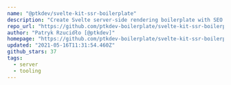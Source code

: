 ```yaml
---
name: "@ptkdev/svelte-kit-ssr-boilerplate"
description: "Create Svelte server-side rendering boilerplate with SEO in mind."
repo_url: "https://github.com/ptkdev-boilerplate/svelte-kit-ssr-boilerplate"
author: "Patryk Rzucidło [@ptkdev]"
homepage: "https://github.com/ptkdev-boilerplate/svelte-kit-ssr-boilerplate"
updated: "2021-05-16T11:31:54.460Z"
github_stars: 37
tags: 
  - server
  - tooling
---
```

